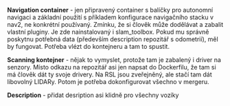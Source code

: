 **Navigation container** - jen připravený container s balíčky pro autonomní navigaci a základní použití s příkladem konfigurace navigačního stacku v nav2, ne konkrétní používaný. Zmínku, že si člověk může dodělávat a zabalit vlastní pluginy. Je zde nainstalovaný i slam_toolbox. Pokud mu správně poskytnu potřebná data (především description repozitář s odometrií), měl by fungovat. Potřeba vlézt do kontejneru a tam to spustit.

**Scanning kontejner** - nějak to vymyslet, protože tam je zabalený i driver na senzory. Místo odkazu na repozitář asi jen napsat do Dockerfilu, že tam si má člověk dát ty svoje drivery. Na RSL jsou zveřejněný, ale stačí tam dát libovolný LIDARy. Potom je potřeba dokonfigurovat všechno v mergeru.

**Description** - přidat desription asi klidně pro všechny vozíky

